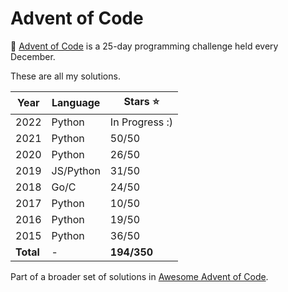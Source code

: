 # Advent of Code

🎅 [Advent of Code](http://adventofcode.com/) is a 25-day programming challenge held every December. 

These are all my solutions.

| Year      | Language |  Stars ⭐ |
| ----------- | ----------- | ----------- |
| 2022 | Python | In Progress :) |
| 2021 | Python | 50/50       |
| 2020 | Python | 26/50        | 
| 2019 | JS/Python |  31/50        |
| 2018 | Go/C | 24/50 
| 2017 | Python | 10/50        | 
| 2016 | Python | 19/50        |
| 2015 | Python | 36/50        | 
| **Total** | - | **194/350** |

Part of a broader set of solutions in [Awesome Advent of Code](https://github.com/Bogdanp/awesome-advent-of-code#python).
